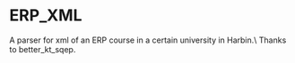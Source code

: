 # ERP_XML
A parser for xml of an ERP course in a certain university in Harbin.\\
Thanks to better_kt_sqep.
